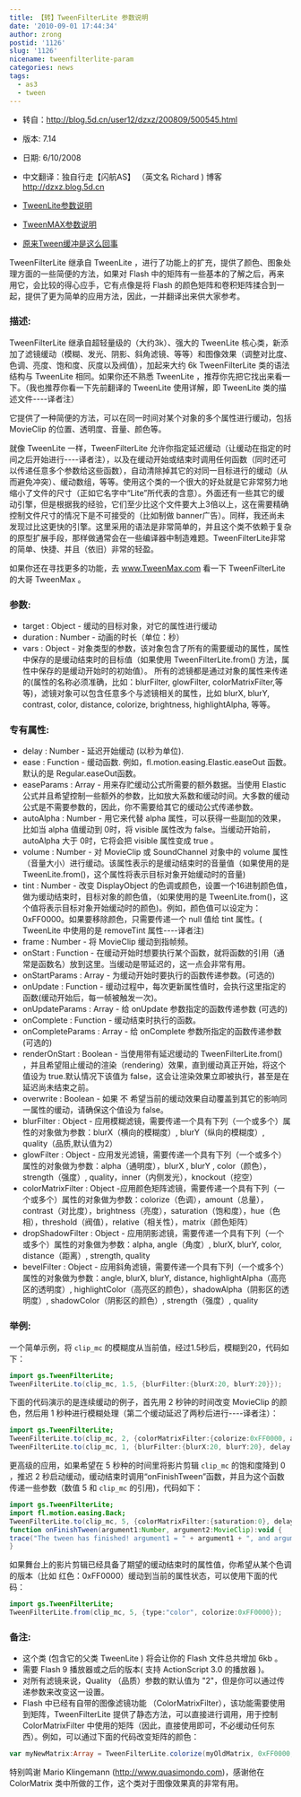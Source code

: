 ```yaml
---
title: 【转】TweenFilterLite 参数说明
date: '2010-09-01 17:44:34'
author: zrong
postid: '1126'
slug: '1126'
nicename: tweenfilterlite-param
categories: news
tags:
  - as3
  - tween
---
```


- 转自：<http://blog.5d.cn/user12/dzxz/200809/500545.html>  
- 版本: 7.14  
- 日期: 6/10/2008  
- 中文翻译：独自行走【闪航AS】 （英文名 Richard ) 博客 http://dzxz.blog.5d.cn  

- [TweenLite参数说明](https://blog.zengrong.net/post/1109.html)
- [TweenMAX参数说明](https://blog.zengrong.net/post/1125.html)  
- [原来Tween缓冲是这么回事](https://blog.zengrong.net/post/1151.html)

TweenFilterLite 继承自 TweenLite ，进行了功能上的扩充，提供了颜色、图象处理方面的一些简便的方法，如果对 Flash 中的矩阵有一些基本的了解之后，再来用它，会比较的得心应手，它有点像是将 Flash 的颜色矩阵和卷积矩阵揉合到一起，提供了更为简单的应用方法，因此，一并翻译出来供大家参考。  
<!--more-->

### 描述:

TweenFilterLite 继承自超轻量级的（大约3k）、强大的 TweenLite 核心类，新添加了滤镜缓动（模糊、发光、阴影、斜角滤镜、等等）和图像效果（调整对比度、色调、亮度、饱和度、灰度以及阀值），加起来大约 6k TweenFilterLite 类的语法结构与 TweenLite 相同。如果你还不熟悉 TweenLite ，推荐你先把它找出来看一下。（我也推荐你看一下先前翻译的 TweenLite 使用详解，即 TweenLite 类的描述文件----译者注）  

它提供了一种简便的方法，可以在同一时间对某个对象的多个属性进行缓动，包括 MovieClip 的位置、透明度、音量、颜色等。  

就像 TweenLite 一样，TweenFilterLite 允许你指定延迟缓动（让缓动在指定的时间之后开始进行----译者注），以及在缓动开始或结束时调用任何函数（同时还可以传递任意多个参数给这些函数），自动清除掉其它的对同一目标进行的缓动（从而避免冲突）、缓动数组，等等。使用这个类的一个很大的好处就是它非常努力地缩小了文件的尺寸（正如它名字中“Lite”所代表的含意）。外面还有一些其它的缓动引擎，但是根据我的经验，它们至少比这个文件要大上3倍以上，这在需要精确控制文件尺寸的情况下是不可接受的（比如制做 banner广告）。同样，我还尚未发现过比这更快的引擎。这里采用的语法是非常简单的，并且这个类不依赖于复杂的原型扩展手段，那样做通常会在一些编译器中制造难题。TweenFilterLite非常的简单、快捷、并且（依旧）非常的轻盈。  

如果你还在寻找更多的功能，去 www.TweenMax.com 看一下 TweenFilterLite 的大哥 TweenMax 。

### 参数:

-   target : Object - 缓动的目标对象，对它的属性进行缓动
-   duration : Number - 动画的时长（单位：秒）
-   vars : Object - 对象类型的参数，该对象包含了所有的需要缓动的属性，属性中保存的是缓动结束时的目标值（如果使用 TweenFilterLite.from() 方法，属性中保存的是缓动开始时的初始值）。 所有的滤镜都是通过对象的属性来传递的(属性的名称必须准确，比如：blurFilter, glowFilter, colorMatrixFilter,等等)，滤镜对象可以包含任意多个与滤镜相关的属性，比如 blurX, blurY, contrast, color, distance, colorize, brightness, highlightAlpha, 等等。

### 专有属性:

-   delay : Number - 延迟开始缓动 (以秒为单位).
-   ease : Function - 缓动函数. 例如，fl.motion.easing.Elastic.easeOut 函数。默认的是 Regular.easeOut函数。
-   easeParams : Array - 用来存贮缓动公式所需要的额外数据。当使用 Elastic 公式并且希望控制一些额外的参数，比如放大系数和缓动时间。大多数的缓动公式是不需要参数的，因此，你不需要给其它的缓动公式传递参数。
-   autoAlpha : Number - 用它来代替 alpha 属性，可以获得一些副加的效果，比如当 alpha 值缓动到 0时，将 visible 属性改为 false。当缓动开始前，autoAlpha 大于 0时，它将会把 visible 属性变成 true 。
-   volume : Number - 对 MovieClip 或 SoundChannel 对象中的 volume 属性（音量大小）进行缓动。该属性表示的是缓动结束时的音量值（如果使用的是 TweenLite.from()，这个属性将表示目标对象开始缓动时的音量)
-   tint : Number - 改变 DisplayObject 的色调或颜色，设置一个16进制颜色值，做为缓动结束时，目标对象的颜色值，（如果使用的是 TweenLite.from()，这个值将表示目标对象开始缓动时的颜色)。例如，颜色值可以设定为： 0xFF0000。如果要移除颜色，只需要传递一个 null 值给 tint 属性。( TweenLite 中使用的是 removeTint 属性----译者注)
-   frame : Number - 将 MovieClip 缓动到指帧频。
-   onStart : Function - 在缓动开始时想要执行某个函数，就将函数的引用（通常是函数名）放到这里。当缓动是带延迟的，这一点会非常有用。
-   onStartParams : Array - 为缓动开始时要执行的函数传递参数。(可选的)
-   onUpdate : Function - 缓动过程中，每次更新属性值时，会执行这里指定的函数(缓动开始后，每一帧被触发一次)。
-   onUpdateParams : Array - 给 onUpdate 参数指定的函数传递参数 (可选的)
-   onComplete : Function - 缓动结束时执行的函数。
-   onCompleteParams : Array - 给 onComplete 参数所指定的函数传递参数(可选的)
-   renderOnStart : Boolean - 当使用带有延迟缓动的 TweenFilterLite.from() ，并且希望阻止缓动的渲染（rendering）效果，直到缓动真正开始，将这个值设为 true.默认情况下该值为 false，这会让渲染效果立即被执行，甚至是在延迟尚未结束之前。
-   overwrite : Boolean - 如果 不 希望当前的缓动效果自动覆盖到其它的影响同一属性的缓动，请确保这个值设为 false。
-   blurFilter : Object - 应用模糊滤镜，需要传递一个具有下列（一个或多个）属性的对象做为参数：blurX（横向的模糊度）, blurY（纵向的模糊度）, quality（品质,默认值为2）
-   glowFilter : Object - 应用发光滤镜，需要传递一个具有下列（一个或多个）属性的对象做为参数：alpha（通明度），blurX , blurY , color（颜色），strength（强度）, quality，inner（内侧发光），knockout（挖空）
-   colorMatrixFilter :
    Object -应用颜色矩阵滤镜，需要传递一个具有下列（一个或多个）属性的对象做为参数：colorize（色调），amount（总量），contrast（对比度），brightness（亮度），saturation（饱和度），hue（色相），threshold（阀值），relative（相关性），matrix（颜色矩阵）
-   dropShadowFilter : Object - 应用阴影滤镜，需要传递一个具有下列（一个或多个）属性的对象做为参数：alpha, angle（角度）, blurX, blurY, color, distance（距离）, strength, quality
-   bevelFilter : Object - 应用斜角滤镜，需要传递一个具有下列（一个或多个）属性的对象做为参数：angle, blurX, blurY, distance, highlightAlpha（高亮区的透明度）, highlightColor（高亮区的颜色），shadowAlpha（阴影区的透明度）, shadowColor（阴影区的颜色）, strength（强度）, quality

### 举例:

一个简单示例，将 `clip_mc` 的模糊度从当前值，经过1.5秒后，模糊到20，代码如下：

``` actionscript
import gs.TweenFilterLite;
TweenFilterLite.to(clip_mc, 1.5, {blurFilter:{blurX:20, blurY:20}});
```

下面的代码演示的是连续缓动的例子，首先用 2 秒钟的时间改变 MovieClip 的颜色，然后用 1 秒种进行模糊处理（第二个缓动延迟了两秒后进行----译者注）：

``` actionscript
import gs.TweenFilterLite;
TweenFilterLite.to(clip_mc, 2, {colorMatrixFilter:{colorize:0xFF0000, amount:1}});
TweenFilterLite.to(clip_mc, 1, {blurFilter:{blurX:20, blurY:20}, delay:2, overwrite:false});
```

更高级的应用，如果希望在 5 秒种的时间里将影片剪辑 `clip_mc` 的饱和度降到 0 ，推迟 2 秒启动缓动，缓动结束时调用“onFinishTween”函数，并且为这个函数传递一些参数（数值 5 和 `clip_mc` 的引用)，代码如下：

``` actionscript
import gs.TweenFilterLite;
import fl.motion.easing.Back;
TweenFilterLite.to(clip_mc, 5, {colorMatrixFilter:{saturation:0}, delay:2, onComplete:onFinishTween, onCompleteParams:[5, clip_mc]});
function onFinishTween(argument1:Number, argument2:MovieClip):void {
trace("The tween has finished! argument1 = " + argument1 + ", and argument2 = " + argument2);
}
```

如果舞台上的影片剪辑已经具备了期望的缓动结束时的属性值，你希望从某个色调的版本（比如 红色：0xFF0000）缓动到当前的属性状态，可以使用下面的代码：

``` actionscript
import gs.TweenFilterLite;
TweenFilterLite.from(clip_mc, 5, {type:"color", colorize:0xFF0000});
```

### 备注:

- 这个类 (包含它的父类 TweenLite ) 将会让你的 Flash 文件总共增加 6kb 。
- 需要 Flash 9 播放器或之后的版本( 支持 ActionScript 3.0 的播放器 )。
- 对所有滤镜来说，Quality （品质）参数的默认值为 "2"，但是你可以通过传递参数来改变这一设置。
- Flash 中已经有自带的图像滤镜功能 （ColorMatrixFilter），该功能需要使用到矩阵，TweenFilterLite 提供了静态方法，可以直接进行调用，用于控制 ColorMatrixFilter 中使用的矩阵（因此，直接使用即可，不必缓动任何东西）。例如，可以通过下面的代码改变矩阵的颜色：

``` actionscript
var myNewMatrix:Array = TweenFilterLite.colorize(myOldMatrix, 0xFF0000, 1);
```

特别鸣谢 Mario Klingemann (http://www.quasimondo.com)，感谢他在 ColorMatrix 类中所做的工作，这个类对于图像效果真的非常有用。


